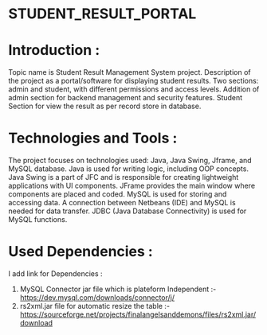 # STUDENT_RESULT_PORTAL

# Introduction :
Topic name is Student Result Management System project.
Description of the project as a portal/software for displaying student results.
Two sections: admin and student, with different permissions and access levels.
Addition of admin section for backend management and security features.
Student Section for view the result as per record store in database.

# Technologies and Tools :
The project focuses on technologies used: Java, Java Swing, Jframe, and MySQL database.
Java is used for writing logic, including OOP concepts.
Java Swing is a part of JFC and is responsible for creating lightweight applications with UI components.
JFrame provides the main window where components are placed and coded.
MySQL is used for storing and accessing data.
A connection between Netbeans (IDE) and MySQL is needed for data transfer.
JDBC (Java Database Connectivity) is used for MySQL functions.

# Used Dependencies :
I add link for Dependencies : 
1. MySQL Connector jar file which is plateform Independent :- https://dev.mysql.com/downloads/connector/j/
2. rs2xml.jar file for automatic resize the table :- https://sourceforge.net/projects/finalangelsanddemons/files/rs2xml.jar/download 
